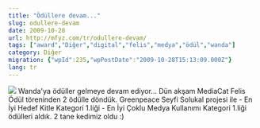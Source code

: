 ```yaml
---
title: "Ödüllere devam..."
slug: odullere-devam
date: 2009-10-28
url: http://mfyz.com/tr/odullere-devam/
tags: ["award","Diğer","digital","felis","medya","ödül","wanda"]
category: Diğer
migration: {"wpId":235,"wpPostDate":"2009-10-28T15:13:09.000Z"}
lang: tr
---
```


![](/images/archive/tr/2009/10/felis.gif) Wanda'ya ödüller gelmeye devam ediyor... Dün akşam MediaCat Felis Ödül töreninden 2 ödülle döndük. Greenpeace Seyfi Solukal projesi ile - En İyi Hedef Kitle Kategori 1.liği - En İyi Çoklu Medya Kullanımı Kategori 1.liği ödülleri aldık. 2 tane kedimiz oldu :)